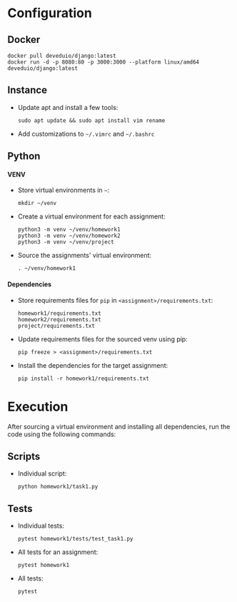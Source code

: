 # Configuration
## Docker
```
docker pull deveduio/django:latest
docker run -d -p 8080:80 -p 3000:3000 --platform linux/amd64 deveduio/django:latest 
```

## Instance
- Update apt and install a few tools:
  ```
  sudo apt update && sudo apt install vim rename
  ```
- Add customizations to `~/.vimrc` and `~/.bashrc`

## Python
#### VENV
- Store virtual environments in `~`:
  ```
  mkdir ~/venv
  ```
- Create a virtual environment for each assignment:
  ```
  python3 -m venv ~/venv/homework1
  python3 -m venv ~/venv/homework2
  python3 -m venv ~/venv/project
  ```
- Source the assignments' virtual environment:
  ```
  . ~/venv/homework1
  ```

#### Dependencies
- Store requirements files for `pip` in `<assignment>/requirements.txt`:
  ```
  homework1/requirements.txt
  homework2/requirements.txt
  project/requirements.txt
  ```
- Update requirements files for the sourced venv using pip:
  ```
  pip freeze > <assignment>/requirements.txt
  ```
- Install the dependencies for the target assignment:
  ```
  pip install -r homework1/requirements.txt
  ```

# Execution
After sourcing a virtual environment and installing all dependencies, run the code using the following commands:

## Scripts
- Individual script:
  ```
  python homework1/task1.py
  ```

## Tests
- Individual tests:
  ```
  pytest homework1/tests/test_task1.py
  ```
- All tests for an assignment:
  ```
  pytest homework1
  ```
- All tests:
  ```
  pytest
  ```